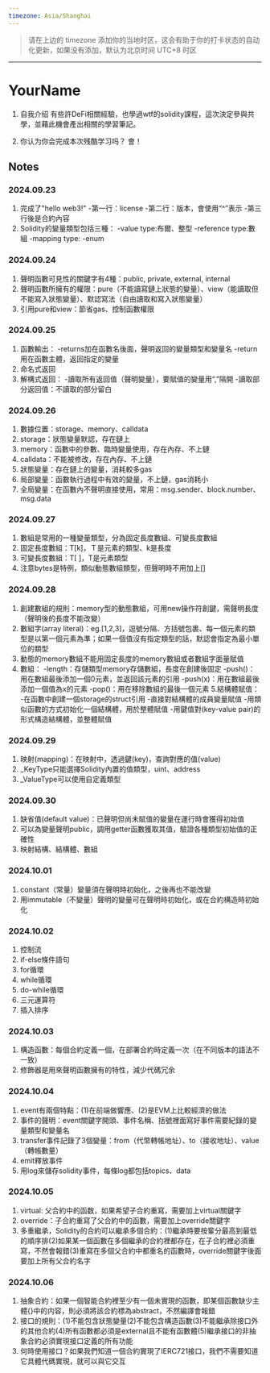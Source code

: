 ```yaml
---
timezone: Asia/Shanghai
---
```


> 请在上边的 timezone 添加你的当地时区，这会有助于你的打卡状态的自动化更新，如果没有添加，默认为北京时间 UTC+8 时区


---

# YourName

1. 自我介绍
有些許DeFi相關經驗，也學過wtf的solidity課程，這次決定參與共學，並藉此機會產出相關的學習筆記。

2. 你认为你会完成本次残酷学习吗？
   會！
   
## Notes

<!-- Content_START -->

### 2024.09.23
1. 完成了"hello web3!"
   -第一行：license
   -第二行：版本，會使用“^”表示
   -第三行後是合約內容
2. Solidity的變量類型包括三種：
   -value type:布爾、整型
   -reference type:數組
   -mapping type:
   -enum

### 2024.09.24
1. 聲明函數可見性的關鍵字有4種：public, private, external, internal
2. 聲明函數所擁有的權限：pure（不能讀寫鏈上狀態的變量）、view（能讀取但不能寫入狀態變量）、默認寫法（自由讀取和寫入狀態變量）
3. 引用pure和view：節省gas、控制函數權限


### 2024.09.25
1. 函數輸出：
   -returns加在函數名後面，聲明返回的變量類型和變量名
   -return用在函數主體，返回指定的變量
3. 命名式返回
4. 解構式返回：
   -讀取所有返回值（聲明變量），要賦值的變量用“,”隔開
   -讀取部分返回值：不讀取的部分留白

### 2024.09.26
1. 數據位置：storage、memory、calldata
2. storage：狀態變量默認，存在鏈上
3. memory：函數中的參數、臨時變量使用，存在內存、不上鏈
4. calldata：不能被修改，存在內存、不上鏈
5. 狀態變量：存在鏈上的變量，消耗較多gas
6. 局部變量：函數執行過程中有效的變量，不上鏈，gas消耗小
7. 全局變量：在函數內不聲明直接使用，常用：msg.sender、block.number、msg.data

### 2024.09.27

1. 數組是常用的一種變量類型，分為固定長度數組、可變長度數組
2. 固定長度數組：T[k]，Ｔ是元素的類型、k是長度
3. 可變長度數組：T[ ]，T是元素類型
4. 注意bytes是特例，類似動態數組類型，但聲明時不用加上[]

### 2024.09.28

1. 創建數組的規則：memory型的動態數組，可用new操作符創鍵，需聲明長度（聲明後的長度不能改變）
2. 數組字(array literal)：eg.[1,2,3]，逗號分隔、方括號包裹、每一個元素的類型是以第一個元素為準；如果一個值沒有指定類型的話，默認會指定為最小單位的類型
3. 動態的memory數組不能用固定長度的memory數組或者數組字面量賦值
4. 數組：
-length：存儲類型memory存儲數組，長度在創建後固定
-push()：用在數組最後添加一個0元素，並返回該元素的引用
-push(x)：用在數組最後添加一個值為x的元素
-pop()：用在移除數組的最後一個元素
5.結構體賦值：
-在函數中創建一個storage的struct引用
-直接對結構體的成員變量賦值
-用類似函數的方式初始化一個結構體，用於整體賦值
-用鍵值對(key-value pair)的形式構造結構體，並整體賦值

### 2024.09.29
1. 映射(mapping)：在映射中，透過鍵(key)，查詢對應的值(value)
2. _KeyType只能選擇Solidity內置的值類型，uint、address
3. _ValueType可以使用自定義類型

### 2024.09.30
1. 缺省值(default value)：已聲明但尚未賦值的變量在運行時會獲得初始值
2. 可以為變量聲明public，調用getter函數獲取其值，驗證各種類型初始值的正確性
3. 映射結構、結構體、數組


### 2024.10.01
1. constant（常量）變量須在聲明時初始化，之後再也不能改變
2. 用immutable（不變量）聲明的變量可在聲明時初始化，或在合約構造時初始化


### 2024.10.02
1. 控制流
2. if-else條件語句
3. for循環
4. while循環
5. do-while循環
6. 三元運算符
7. 插入排序

### 2024.10.03
1. 構造函數：每個合約定義一個，在部署合約時定義一次（在不同版本的語法不一致）
2. 修飾器是用來聲明函數擁有的特性，減少代碼冗余


### 2024.10.04
1. event有兩個特點：(1)在前端做響應、(2)是EVM上比較經濟的做法
2. 事件的聲明：event關鍵字開頭、事件名稱、括號裡面寫好事件需要紀錄的變量類型和變量名
3. transfer事件記錄了3個變量：from（代幣轉帳地址）、to（接收地址）、value（轉帳數量）
4. emit釋放事件
5. 用log來儲存solidity事件，每條log都包括topics、data

### 2024.10.05
1. virtual: 父合約中的函数，如果希望子合約重寫，需要加上virtual關鍵字
2. override：子合約重寫了父合約中的函數，需要加上override關鍵字
3. 多重繼承，Solidity的合約可以繼承多個合約：(1)繼承時要按輩分最高到最低的順序排(2)如果某一個函數在多個繼承的合約裡都存在，在子合約裡必須重寫，不然會報錯(3)重寫在多個父合約中都重名的函數時，override關鍵字後面要加上所有父合約名字

### 2024.10.06

1. 抽象合約：如果一個智能合約裡至少有一個未實現的函數，即某個函數缺少主體{}中的内容，則必須將該合約標為abstract，不然編譯會報錯
2. 接口的規則：(1)不能包含狀態變量(2)不能包含構造函數(3)不能繼承除接口外的其他合約(4)所有函數都必須是external且不能有函數體(5)繼承接口的非抽象合約必須實現接口定義的所有功能
3. 何時使用接口？如果我們知道一個合約實現了IERC721接口，我們不需要知道它具體代碼實現，就可以與它交互


<!-- Content_END -->
